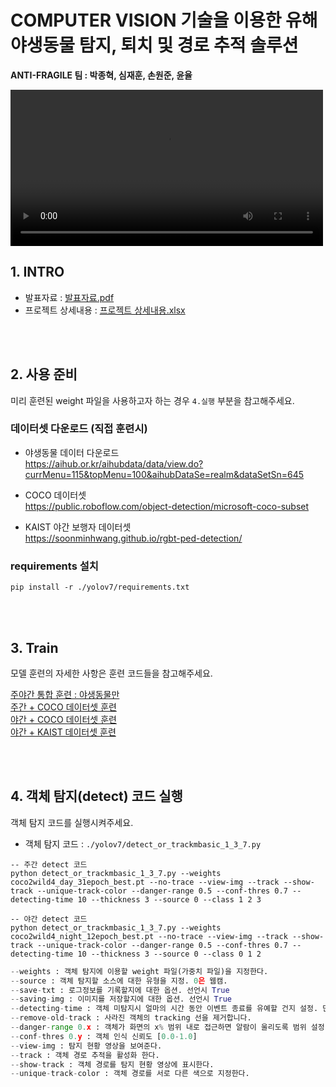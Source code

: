 # COMPUTER VISION 기술을 이용한 유해 야생동물 탐지, 퇴치 및 경로 추적 솔루션

**ANTI-FRAGILE 팀 : 박종혁, 심재훈, 손원준, 윤율**  

<video controls autoplay width="500">
<source src="./02. 서비스 동영상_anti_fragile.mp4">
</video>

## 1. INTRO

* 발표자료 : [발표자료.pdf](/%EB%B0%9C%ED%91%9C%EC%9E%90%EB%A3%8C_anti-fragile.pdf)  
* 프로젝트 상세내용 : [프로젝트 상세내용.xlsx](/%ED%94%84%EB%A1%9C%EC%A0%9D%ED%8A%B8%20%EC%83%81%EC%84%B8%EB%82%B4%EC%9A%A9_antifragile.xlsx)  

<br>
<br>

## 2. 사용 준비  

미리 훈련된 weight 파일을 사용하고자 하는 경우 `4.실행` 부분을 참고해주세요.  

### 데이터셋 다운로드 (직접 훈련시)  

* 야생동물 데이터 다운로드  
https://aihub.or.kr/aihubdata/data/view.do?currMenu=115&topMenu=100&aihubDataSe=realm&dataSetSn=645  

* COCO 데이터셋  
https://public.roboflow.com/object-detection/microsoft-coco-subset  

* KAIST 야간 보행자 데이터셋  
https://soonminhwang.github.io/rgbt-ped-detection/  


### requirements 설치  

```terminal
pip install -r ./yolov7/requirements.txt
```

<br>
<br>

## 3. Train  

모델 훈련의 자세한 사항은 훈련 코드들을 참고해주세요.  

[주야간 통합 훈련 : 야생동물만](/train/yolov7_train_%EC%95%BC%EC%83%9D%EB%8F%99%EB%AC%BC.ipynb)  
[주간 + COCO 데이터셋 훈련](/train/yolov7_train_coco%EA%B0%80%EC%A4%91%EC%B9%98%2B%EC%95%BC%EC%83%9D%EB%8F%99%EB%AC%BC4%EC%A2%85_%EC%A3%BC%EA%B0%84_%EC%A0%84%EC%9D%B4%ED%95%99%EC%8A%B5.ipynb)  
[야간 + COCO 데이터셋 훈련](/train/yolov7_train_coco%EA%B0%80%EC%A4%91%EC%B9%98%2B%EC%95%BC%EC%83%9D%EB%8F%99%EB%AC%BC4%EC%A2%85_%EC%A3%BC%EA%B0%84_%EC%A0%84%EC%9D%B4%ED%95%99%EC%8A%B5.ipynb)  
[야간 + KAIST 데이터셋 훈련](/train/yolov7_train_KAIST%EC%95%BC%EA%B0%84%EB%B3%B4%ED%96%89%EC%9E%90%2B%EC%95%BC%EC%83%9D%EB%8F%99%EB%AC%BC4%EC%A2%85_%EC%95%BC%EA%B0%84_%EC%9D%BC%EB%B0%98%ED%95%99%EC%8A%B5.ipynb)  

<br>
<br>

## 4. 객체 탐지(detect) 코드 실행  

객체 탐지 코드를 실행시켜주세요.  
* 객체 탐지 코드 : `./yolov7/detect_or_trackmbasic_1_3_7.py`  

```terminal
-- 주간 detect 코드
python detect_or_trackmbasic_1_3_7.py --weights coco2wild4_day_31epoch_best.pt --no-trace --view-img --track --show-track --unique-track-color --danger-range 0.5 --conf-thres 0.7 --detecting-time 10 --thickness 3 --source 0 --class 1 2 3

-- 야간 detect 코드
python detect_or_trackmbasic_1_3_7.py --weights coco2wild4_night_12epoch_best.pt --no-trace --view-img --track --show-track --unique-track-color --danger-range 0.5 --conf-thres 0.7 --detecting-time 10 --thickness 3 --source 0 --class 0 1 2

```

```python
--weights : 객체 탐지에 이용할 weight 파일(가중치 파일)을 지정한다.
--source : 객체 탐지할 소스에 대한 유형을 지정. 0은 웹캠.
--save-txt : 로그정보를 기록할지에 대한 옵션. 선언시 True
--saving-img : 이미지를 저장할지에 대한 옵션. 선언시 True
--detecting-time : 객체 미탐지시 얼마의 시간 동안 이벤트 종료를 유예할 건지 설정. 단위는 초(sec)
--remove-old-track : 사라진 객체의 tracking 선을 제거합니다.
--danger-range 0.x : 객체가 화면의 x% 범위 내로 접근하면 알람이 울리도록 범위 설정 [0.0-1.0]
--conf-thres 0.y : 객체 인식 신뢰도 [0.0-1.0]
--view-img : 탐지 현황 영상을 보여준다.
--track : 객체 경로 추적을 활성화 한다.
--show-track : 객체 경로를 탐지 현황 영상에 표시한다.
--unique-track-color : 객체 경로를 서로 다른 색으로 지정한다.
```

